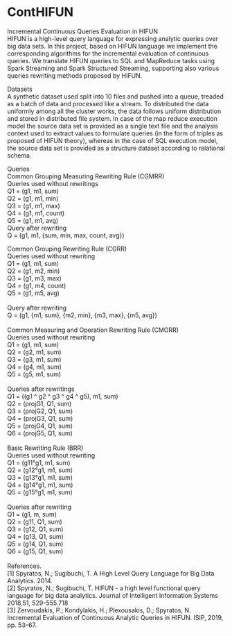 # ContHIFUN

Incremental Continuous Queries Evaluation in HIFUN  <br />
HIFUN is a high-level query language for expressing analytic queries over big data sets. In this project, based on HIFUN language we implement the corresponding algorithms for the incremental evaluation of continuous queries. We translate HIFUN queries to SQL and MapReduce tasks using Spark Streaming and Spark Structured Streaming, supporting also various queries rewriting methods proposed by HIFUN. 

Datasets <br />
A synthetic dataset used split into 10 files and pushed into a queue, treaded as a batch of data and processed like a stream. To distributed the data uniformly among all the cluster works, the data follows uniform distribution and stored in distributed file system. In case of the map reduce execution model the source data set is provided as a single text file and the analysis context used to extract values to formulate queries (in the form of triples as proposed of HIFUN theory), whereas in the case of SQL execution model, the source data set is provided as a structure dataset according to relational schema. 

Queries <br />
Common Grouping Measuring Rewriting Rule (CGMRR) <br />
Queries used without rewritings  <br />
Q1 = (g1, m1, sum)  <br />
Q2 = (g1, m1, min)  <br />
Q3 = (g1, m1, max)  <br />
Q4 = (g1, m1, count)  <br />
Q5 = (g1, m1, avg)  <br />
Query after rewriting  <br />
Q = (g1, m1, {sum, min, max, count, avg}) <br />

Common Grouping Rewriting Rule (CGRR) <br />
Queries used without rewriting <br />
Q1 = (g1, m1, sum) <br />
Q2 = (g1, m2, min) <br />
Q3 = (g1, m3, max) <br />
Q4 = (g1, m4, count) <br />
Q5 = (g1, m5, avg) <br />
 <br />
Query after rewriting <br />
Q = (g1, {m1, sum}, {m2, min}, {m3, max}, {m5, avg}) <br />
 <br />
Common Measuring and Operation Rewriting Rule (CMORR) <br />
Queries used without rewriting <br />
Q1 = (g1, m1, sum) <br />
Q2 = (g2, m1, sum) <br />
Q3 = (g3, m1, sum) <br />
Q4 = (g4, m1, sum) <br />
Q5 = (g5, m1, sum) <br />
 <br />
Queries after rewritings <br />
Q1 = ((g1 ^ g2 ^ g3 ^ g4 ^ g5), m1, sum) <br />
Q2 = (projG1, Q1, sum) <br />
Q3 = (projG2, Q1, sum) <br />
Q4 = (projG3, Q1, sum) <br />
Q5 = (projG4, Q1, sum) <br />
Q6 = (projG5, Q1, sum) <br />
 <br />
Basic Rewriting Rule (BRR) <br />
Queries used without rewriting <br />
Q1 = (g11°g1, m1, sum) <br />
Q2 = (g12°g1, m1, sum) <br />
Q3 = (g13°g1, m1, sum) <br />
Q4 = (g14°g1, m1, sum) <br />
Q5 = (g15°g1, m1, sum) <br />
 <br />
Queries after rewriting <br />
Q1 = (g1, m, sum) <br />
Q2 = (g11, Q1, sum) <br />
Q3 = (g12, Q1, sum) <br />
Q4 = (g13, Q1, sum) <br />
Q5 = (g14, Q1, sum) <br />
Q6 = (g15, Q1, sum) <br />
 <br />
References. <br /> 
[1] Spyratos, N.; Sugibuchi, T. A High Level Query Language for Big Data Analytics.  2014. <br />
[2] Spyratos, N.; Sugibuchi, T.  HIFUN - a high level functional query language for big data analytics. Journal of Intelligent Information Systems 2018,51, 529–555.718 <br />
[3] Zervoudakis, P.; Kondylakis, H.; Plexousakis, D.; Spyratos, N.  Incremental Evaluation of Continuous Analytic Queries in HIFUN. ISIP, 2019, pp. 53–67. <br />
